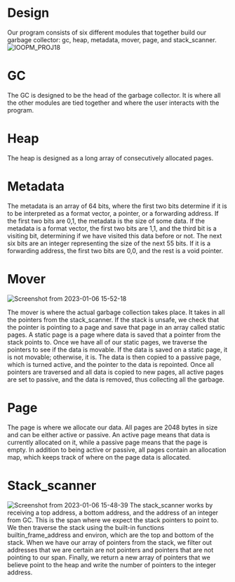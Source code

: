 # Design
Our program consists of six different modules that together build our garbage collector: gc, heap, metadata, mover, page, and stack_scanner.
![IOOPM_PROJ18](https://user-images.githubusercontent.com/90697986/211035376-ea3d5eb9-286f-46f9-b07a-9bae8dea0cf6.png)

# GC 
The GC is designed to be the head of the garbage collector. It is where all the other modules are tied together and where the user interacts with the program.

# Heap 
The heap is designed as a long array of consecutively allocated pages.

# Metadata
The metadata is an array of 64 bits, where the first two bits determine if it is to be interpreted as a format vector, a pointer, or a forwarding address. If the first two bits are 0,1, the metadata is the size of some data. If the metadata is a format vector, the first two bits are 1,1, and the third bit is a visiting bit, determining if we have visited this data before or not. The next six bits are an integer representing the size of the next 55 bits. If it is a forwarding address, the first two bits are 0,0, and the rest is a void pointer.

# Mover 
![Screenshot from 2023-01-06 15-52-18](https://user-images.githubusercontent.com/90697986/211036548-2833027e-c08f-4966-8ed5-7befe726baef.png)

The mover is where the actual garbage collection takes place. It takes in all the pointers from the stack_scanner. If the stack is unsafe, we check that the pointer is pointing to a page and save that page in an array called static pages. A static page is a page where data is saved that a pointer from the stack points to. Once we have all of our static pages, we traverse the pointers to see if the data is movable. If the data is saved on a static page, it is not movable; otherwise, it is. The data is then copied to a passive page, which is turned active, and the pointer to the data is repointed. Once all pointers are traversed and all data is copied to new pages, all active pages are set to passive, and the data is removed, thus collecting all the garbage.

# Page 
The page is where we allocate our data. All pages are 2048 bytes in size and can be either active or passive. An active page means that data is currently allocated on it, while a passive page means that the page is empty. In addition to being active or passive, all pages contain an allocation map, which keeps track of where on the page data is allocated.

# Stack_scanner 
![Screenshot from 2023-01-06 15-48-39](https://user-images.githubusercontent.com/90697986/211036193-83289d69-c688-4aa5-8110-af7ee70d9251.png)
The stack_scanner works by receiving a top address, a bottom address, and the address of an integer from GC. This is the span where we expect the stack pointers to point to. We then traverse the stack using the built-in functions builtin_frame_address and environ, which are the top and bottom of the stack. When we have our array of pointers from the stack, we filter out addresses that we are certain are not pointers and pointers that are not pointing to our span. Finally, we return a new array of pointers that we believe point to the heap and write the number of pointers to the integer address.
